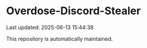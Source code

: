 # Overdose-Discord-Stealer

Last updated: 2025-06-13 15:44:38

This repository is automatically maintained.
